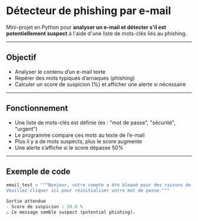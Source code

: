 # Détecteur de phishing par e-mail
Mini-projet en Python pour **analyser un e-mail et détecter s'il est potentiellement suspect** à l'aide d'une liste de mots-clés liés au phishing.

---

## Objectif
- Analyser le contenu d’un e-mail texte
- Repérer des mots typiques d’arnaques (phishing)
- Calculer un score de suspicion (%) et afficher une alerte si nécessaire

---

## Fonctionnement
- Une liste de mots-clés est définie (ex : "mot de passe", "sécurité", "urgent")
- Le programme compare ces mots au texte de l’e-mail
- Plus il y a de mots suspects, plus le score augmente
- Une alerte s’affiche si le score dépasse 50%

---

## Exemple de code
```python
email_test = """Bonjour, votre compte a été bloqué pour des raisons de sécurité.
Veuillez cliquer ici pour réinitialiser votre mot de passe."""

Sortie attendue
- Score de suspicion : 50.0 %
⚠️ Ce message semble suspect (potentiel phishing).
